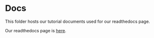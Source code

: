 Docs
=========
This folder hosts our tutorial documents used for our readthedocs page.

Our readthedocs page is [here](http://datasnakes-scripts.readthedocs.io/en/master/).

